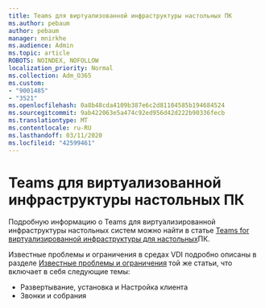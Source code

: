 ```yaml
---
title: Teams для виртуализованной инфраструктуры настольных ПК
ms.author: pebaum
author: pebaum
manager: mnirkhe
ms.audience: Admin
ms.topic: article
ROBOTS: NOINDEX, NOFOLLOW
localization_priority: Normal
ms.collection: Adm_O365
ms.custom:
- "9001485"
- "3521"
ms.openlocfilehash: 0a8b48cda4109b387e6c2d81104585b194684524
ms.sourcegitcommit: 9ab422063e5a474c92ed956d42d222b90336fecb
ms.translationtype: MT
ms.contentlocale: ru-RU
ms.lasthandoff: 03/11/2020
ms.locfileid: "42599461"
---
```

# <a name="teams-for-virtualized-desktop-infrastructure"></a>Teams для виртуализованной инфраструктуры настольных ПК

Подробную информацию о Teams для виртуализированной инфраструктуры настольных систем можно найти в статье [Teams for виртуализированной инфраструктуры для настольных](https://docs.microsoft.com/microsoftteams/teams-for-vdi)ПК.

Известные проблемы и ограничения в средах VDI подробно описаны в разделе [Известные проблемы и ограничения](https://docs.microsoft.com/microsoftteams/teams-for-vdi#known-issues-and-limitations) той же статьи, что включает в себя следующие темы:
 - Развертывание, установка и Настройка клиента
 - Звонки и собрания